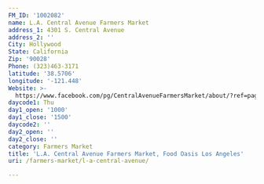 ```yaml
---
FM_ID: '1002082'
name: L.A. Central Avenue Farmers Market
address_1: 4301 S. Central Avenue
address_2: ''
City: Hollywood
State: California
Zip: '90028'
Phone: (323)463-3171
latitude: '38.5706'
longitude: '-121.448'
Website: >-
  https://www.facebook.com/pg/CentralAvenueFarmersMarket/about/?ref=page_internal
daycode1: Thu
day1_open: '1000'
day1_close: '1500'
daycode2: ''
day2_open: ''
day2_close: ''
category: Farmers Market
title: 'L.A. Central Avenue Farmers Market, Food Oasis Los Angeles'
uri: /farmers-market/l-a-central-avenue/

---
```

